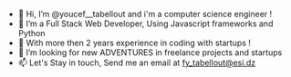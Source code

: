 - 👋 Hi, I’m @youcef__tabellout and i'm a computer science engineer !
- 👀 I’m a Full Stack Web Developer, Using Javascript frameworks and Python
- 🌱 With more then 2 years experience in coding with startups ! 
- 💞️ I’m looking for new ADVENTURES in freelance projects and startups
- 📫 Let's Stay in touch, Send me an email at fy_tabellout@esi.dz

<!---
youcefTab/youcefTab is a ✨ special ✨ repository because its `README.md` (this file) appears on your GitHub profile.
You can click the Preview link to take a look at your changes.
--->
